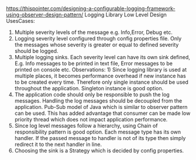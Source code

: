 https://thispointer.com/designing-a-configurable-logging-framework-using-observer-design-pattern/
Logging Library Low Level Design
UsesCases: 
1) Multiple severity levels of the message e.g. Info,Error, Debug etc.
2) Logging severity level configured through config properties file. Only the messages whose severity is greater or
   equal to defined severity should be logged.
3) Multiple logging sinks. Each severity level can have its own sink defined, E.g. Info messages to be printed in text
   file, Error messages to be printed on console etc.
   Observations: 1) Since logging library is used at multiple places, it becomes performance overhead if new instance
   has to be created every time. Therefore only single instance should be used throughout the application. Singleton
   instance is good option.
2) The application code should only be responsible to push the log messages. Handling the log messages should be
   decoupled from the application. Pub-Sub model of Java which is similar to observer pattern can be used. This has
   added advantage that consumer can be made low priority thread which does not impact application performance.
3) Since log level messages follow a hierarchy, using Chain of responsibility pattern is good option. Each message
   type has its own handler. If the passed message to handler is not of its type then simply redirect it to the next
   handler in line.
4) Choosing the sink is a Strategy which is decided by config properties.